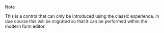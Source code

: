 >[!NOTE]
> This is a control that can only be introduced using the classic experience.  In due course this will be migrated so that it can be performed within the modern form editor.